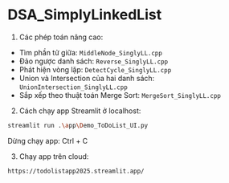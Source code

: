 # DSA_SimplyLinkedList
1. Các phép toán nâng cao:
- Tìm phần tử giữa: `MiddleNode_SinglyLL.cpp`
- Đảo ngược danh sách: `Reverse_SinglyLL.cpp`
- Phát hiện vòng lặp: `DetectCycle_SinglyLL.cpp`
- Union và Intersection của hai danh sách: `UnionIntersection_SinglyLL.cpp`
- Sắp xếp theo thuật toán Merge Sort: `MergeSort_SinglyLL.cpp`

2. Cách chạy app Streamlit ở localhost:

```bash
streamlit run .\app\Demo_ToDoList_UI.py
```
Dừng chạy app: Ctrl + C

3. Chạy app trên cloud: 
```bash
https://todolistapp2025.streamlit.app/
```
